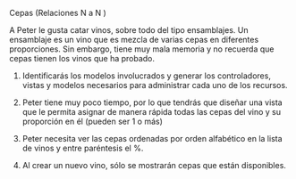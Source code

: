 Cepas (Relaciones N a N )

A Peter le gusta catar vinos, sobre todo del tipo ensamblajes. Un ensamblaje es un vino que
es mezcla de varias cepas en diferentes proporciones. Sin embargo, tiene muy mala
memoria y no recuerda que cepas tienen los vinos que ha probado.

1. Identificarás los modelos involucrados y generar los controladores, vistas y modelos
necesarios para administrar cada uno de los recursos.

2. Peter tiene muy poco tiempo, por lo que tendrás que diseñar una vista que le permita
asignar de manera rápida todas las cepas del vino y su proporción en él (pueden ser
1 o más)

3. Peter necesita ver las cepas ordenadas por orden alfabético en la lista de vinos y
entre paréntesis el %.

4. Al crear un nuevo vino, sólo se mostrarán cepas que están disponibles.
